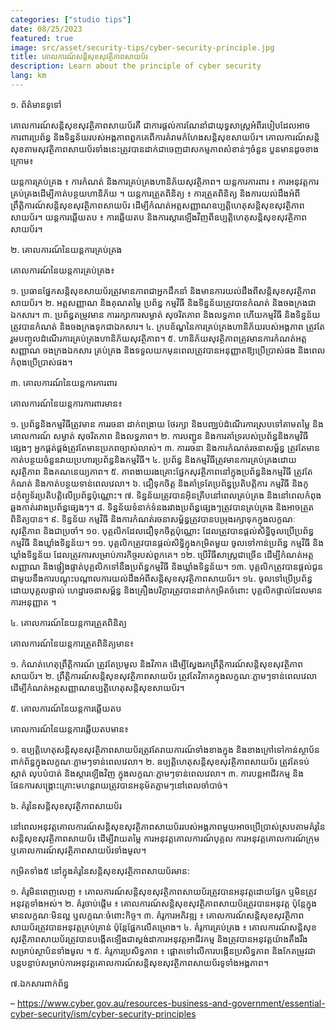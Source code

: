```yaml
---
categories: ["studio tips"]
date: 08/25/2023
featured: true
image: src/asset/security-tips/cyber-security-principle.jpg
title: គោលការណ៍សន្តិសុខសុវត្ថិភាពសាយប័រ
description: Learn about the principle of cyber security
lang: km
---
```


១. ព័ត៌មានទូទៅ

គោលការណ៍សន្តិសុខសុវត្ថិភាពសាយប័រគឺ ជាការផ្តល់ការណែនាំជាយុទ្ធសាស្រ្តអំពីរបៀបដែលអាចការពារប្រព័ន្ធ និងទិន្នន័យរបស់អង្គភាពពួកគេពីការគំរាមកំហែងសន្តិសុខសាយប័រ។ គោលការណ៍សន្តិសុខតាមសុវត្ថិភាពសាយប័រទាំងនេះត្រូវបានដាក់ជាចេញជាសកម្មភាពសំខាន់ៗចំនួន បួនមានដូចខាងក្រោម៖

យន្តការគ្រប់គ្រង ៖ ការកំណត់ និងការគ្រប់គ្រងហានិភ័យសុវត្ថិភាព។
យន្តការការពារ ៖ ការអនុវត្តការគ្រប់គ្រងដើម្បីកាត់បន្ថយហានិភ័យ ។
យន្តការត្រួតពិនិត្យ ៖ ការត្រួតពិនិត្យ និងការយល់ដឹងអំពីព្រឹត្តិការណ៍សន្តិសុខសុវត្ថិភាពសាយប័រ ដើម្បីកំណត់អត្តសញ្ញាណឧប្បត្តិហេតុសន្តិសុខសុវត្ថិភាពសាយប័រ។
យន្តការឆ្លើយតប ៖ ការឆ្លើយតប និងការស្ដារឡើងវិញពីឧប្បត្តិហេតុសន្តិសុខសុវត្ថិភាពសាយប័រ។

២. គោលការណ៍នៃយន្តការគ្រប់គ្រង

គោលការណ៍នៃយន្តការគ្រប់គ្រង៖

១. ប្រធានផ្នែកសន្តិសុខសាយប័រត្រូវមានភាពជាអ្នកដឹកនាំ និងមានការយល់ដឹងពីសន្តិសុខសុវត្ថិភាពសាយប័រ។
២. អត្តសញ្ញាណ និងគុណតម្លៃ ប្រព័ន្ធ កម្មវិធី និងទិន្នន័យត្រូវបានកំណត់ និងចងក្រងជាឯកសារ។
៣. ប្រព័ន្ធតម្រូវមាន ការរក្សាការសម្ងាត់ សុចរិតភាព និងលទ្ធភាព ហើយកម្មវិធី និងទិន្នន័យត្រូវបានកំណត់ និងចងក្រងទុកជាឯកសារ។
៤. ក្របខ័ណ្ឌនៃការគ្រប់គ្រងហានិភ័យរបស់អង្គភាព ត្រូវតែរួមបញ្ចូលដំណើរការគ្រប់គ្រងហានិភ័យសុវត្ថិភាព។
៥. ហានិភ័យសុវត្ថិភាពត្រូវមានការកំណត់អត្តសញ្ញាណ ចងក្រងឯកសារ គ្រប់គ្រង និងទទួលយកមុនពេលត្រូវបានអនុញ្ញាតឱ្យប្រើប្រាស់ផង និងពេលកំពុងប្រើប្រាស់ផង។

៣. គោលការណ៍នៃយន្តការការពារ

គោលការណ៍នៃយន្តការការពារមាន៖

១. ប្រព័ន្ធនិងកម្មវិធីត្រូវមាន ការរចនា ដាក់ពង្រាយ ថែរក្សា និងបញ្ឈប់ដំណើរការស្របទៅតាមតម្លៃ និងគោលការណ៍ សម្ងាត់ សុចរិតភាព និងលទ្ធភាព។
២. ការបញ្ជូន និងការគាំទ្ររបស់ប្រព័ន្ធនិងកម្មវិធីផ្សេងៗ អ្នកផ្គត់ផ្គង់ត្រូវតែមានប្រភពច្បាស់លាស់។
៣. ការរចនា និងការកំណត់រចនាសម្ព័ន្ធ ត្រូវតែមានកាត់បន្ថយចំនួនវាយប្រហារប្រព័ន្ធនិងកម្មវិធី។
៤. ប្រព័ន្ធ និងកម្មវិធីត្រូវមានការគ្រប់គ្រងដោយសុវត្ថិភាព និងគណនេយ្យភាព។
៥. ភាពងាយរងគ្រោះផ្នែកសុវត្ថិភាពនៅក្នុងប្រព័ន្ធនិងកម្មវិធី ត្រូវតែកំណត់ និងកាត់បន្ថយទាន់ពេលវេលា។
៦. ជឿទុកចិត្ត និងគាំទ្រតែប្រព័ន្ធប្រតិបត្តិការ កម្មវិធី និងកូដកុំព្យូទ័រប្រតិបត្តិលើប្រព័ន្ធប៉ុណ្ណោះ។
៧. ទិន្នន័យត្រូវបានអ៊ិនគ្រីបនៅពេលគ្រប់គ្រង និងនៅពេលកំពុងឆ្លងកាត់រវាងប្រព័ន្ធផ្សេងៗ។
៨. ទិន្នន័យទំនាក់ទំនងរវាងប្រព័ន្ធផ្សេងៗត្រូវបានគ្រប់គ្រង និងអាចត្រួតពិនិត្យបាន។
៩. ទិន្នន័យ កម្មវិធី និងការកំណត់រចនាសម្ព័ន្ធត្រូវបានបម្រុងរក្សាទុកក្នុងលក្ខណៈសុវត្ថិភាព និងជាប្រចាំ។
១០. បុគ្គលិកដែលជឿទុកចិត្តប៉ុណ្ណោះ ដែលត្រូវបានផ្តល់សិទ្ធិចូលប្រើប្រព័ន្ធ កម្មវិធី និងឃ្លាំងទិន្នន័យ។
១១. បុគ្គលិកត្រូវបានផ្តល់សិទ្ធិក្នុងកម្រិតមួយ ចូលទៅកាន់ប្រព័ន្ធ កម្មវិធី និងឃ្លាំងទិន្នន័យ ដែលត្រូវការសម្រាប់ភារកិច្ចរបស់ពួកគេ។
១២. ប្រើវិធីសាស្រ្តជាច្រើន ដើម្បីកំណត់អត្តសញ្ញាណ និងផ្ទៀងផ្ទាត់បុគ្គលិកទៅនឹងប្រព័ន្ធកម្មវិធី និងឃ្លាំងទិន្នន័យ។
១៣. បុគ្គលិកត្រូវបានផ្តល់ជូនជាមួយនឹងការបណ្តុះបណ្តាលការយល់ដឹងអំពីសន្តិសុខសុវត្ថិភាពសាយប័រ។
១៤. ចូលទៅប្រើប្រព័ន្ធដោយបុគ្គលផ្ទាល់ ហេដ្ឋារចនាសម្ព័ន្ធ និងគ្រឿងបរិក្ខារត្រូវបានដាក់កម្រិតចំពោះ បុគ្គលិកផ្ទាល់ដែលមានការអនុញ្ញាត ។

៤. គោលការណ៍នៃយន្តការត្រួតពិនិត្យ

គោលការណ៍នៃយន្តការត្រួតពិនិត្យមាន៖

១. កំណត់ហេតុព្រឹត្តិការណ៍ ត្រូវតែប្រមូល និងវិភាគ ដើម្បីស្វែងរកព្រឹត្តិការណ៍សន្តិសុខសុវត្ថិភាពសាយប័រ។
២. ព្រឹត្តិការណ៍សន្តិសុខសុវត្ថិភាពសាយប័រ ត្រូវតែវិភាគក្នុងលក្ខណៈភ្លាមៗទាន់ពេលវេលាដើម្បីកំណត់អត្តសញ្ញាណឧប្បត្តិហេតុសន្តិសុខសាយប័រ។

៥. គោលការណ៍នៃយន្តការឆ្លើយតប

គោលការណ៍នៃយន្តការឆ្លើយតបមាន៖

១. ឧប្បត្តិហេតុសន្តិសុខសុវត្ថិភាពសាយប័រត្រូវតែរាយការណ៍ទាំងខាងក្នុង និងខាងក្រៅទៅកាន់ស្ថាប័នពាក់ព័ន្ធក្នុងលក្ខណៈភ្លាមៗទាន់ពេលវេលា។
២. ឧប្បត្តិហេតុសន្តិសុខសុវត្ថិភាពសាយប័រ ត្រូវតែទប់ស្កាត់ លុបបំបាត់ និងស្ដារឡើងវិញ ក្នុងលក្ខណៈភ្លាមៗទាន់ពេលវេលា។
៣. ការបន្តអាជីវកម្ម និងផែនការសង្គ្រោះគ្រោះមហន្តរាយត្រូវបានអនុម័តភ្លាមៗនៅពេលចាំបាច់។

៦. គំរូនៃសន្តិសុខសុវត្ថិភាពសាយប័រ

នៅពេលអនុវត្តគោលការណ៍សន្តិសុខសុវត្ថិភាពសាយប័ររបស់អង្គភាពមួយអាចប្រើប្រាស់ស្របតាមគំរូនៃសន្តិសុខសុវត្ថិភាពសាយប័រ ដើម្បីវាយតម្លៃ ការអនុវត្តគោលការណ៍បុគ្គល ការអនុវត្តគោលការណ៍ក្រុម ឬគោលការណ៍សុវត្ថិភាពសាយប័រទាំងមូល។

កម្រិតទាំង៥ នៅក្នុងគំរូនៃសន្តិសុខសុវត្ថិភាពសាយប័រមាន:

១. គំរូមិនពេញលេញ ៖ គោលការណ៍សន្តិសុខសុវត្ថិភាពសាយប័រត្រូវបានអនុវត្តដោយផ្នែក ឬមិនត្រូវអនុវត្តទាំងអស់។
២. គំរូចាប់ផ្តើម ៖ គោលការណ៍សន្តិសុខសុវត្ថិភាពសាយប័រត្រូវបានអនុវត្ត ប៉ុន្តែក្នុងមានលក្ខណៈមិនល្អ ឬលក្ខណៈចំពោះកិច្ច។
៣. គំរូការអភិវឌ្ឍ ៖ គោលការណ៍សន្តិសុខសុវត្ថិភាពសាយប័រត្រូវបានអនុវត្តគ្រប់គ្រាន់ ប៉ុន្តែផ្អែកលើគម្រោង។
៤. គំរូការគ្រប់គ្រង ៖ គោលការណ៍សន្តិសុខសុវត្ថិភាពសាយប័រត្រូវបានបង្កើតឡើងជាស្តង់ដាការអនុវត្តអាជីវកម្ម និងត្រូវបានអនុវត្តយ៉ាងតឹងរឹងសម្រាប់ស្ថាប័នទាំងមូល ។
៥. គំរូការប្រសិទ្ធភាព ៖ ផ្តោតទៅលើការបង្កើនប្រសិទ្ធភាព និងកែតម្រូវជាបន្តបន្ទាប់សម្រាប់ការអនុវត្តគោលការណ៍សន្តិសុខសុវត្ថិភាពសាយប័រទូទាំងអង្គភាព។

៧.ឯកសារពាក់ព័ន្ធ

– https://www.cyber.gov.au/resources-business-and-government/essential-cyber-security/ism/cyber-security-principles
